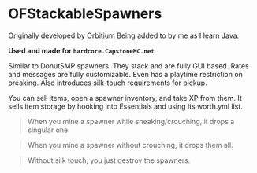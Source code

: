 # OFStackableSpawners
Originally developed by Orbitium
Being added to by me as I learn Java.

**Used and made for `hardcore.CapstoneMC.net`**

Similar to DonutSMP spawners. They stack and are fully GUI based.
Rates and messages are fully customizable. Even has a playtime restriction on breaking.
Also introduces silk-touch requirements for pickup.

You can sell items, open a spawner inventory, and take XP from them.
It sells item storage by hooking into Essentials and using its worth.yml list.

> When you mine a spawner while sneaking/crouching, it drops a singular one.

> When you mine a spawner without crouching, it drops them all.

> Without silk touch, you just destroy the spawners.
